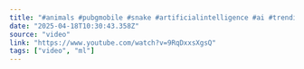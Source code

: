 ```yaml
---
title: "#animals #pubgmobile #snake #artificialintelligence #ai #trending #rescue #horse #shortvideo"
date: "2025-04-18T10:30:43.358Z"
source: "video"
link: "https://www.youtube.com/watch?v=9RqDxxsXgsQ"
tags: ["video", "ml"]
---
```



